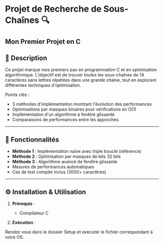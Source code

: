# Projet de Recherche de Sous-Chaînes 🔍

**Mon Premier Projet en C**  
---

## 📖 Description  
Ce projet marque mes premiers pas en programmation C et en optimisation algorithmique. L'objectif est de trouver toutes les sous-chaînes de 14 caractères sans lettres répétées dans une grande chaîne, tout en explorant différentes techniques d'optimisation.

Points clés :
- 3 méthodes d'implémentation montrant l'évolution des performances
- Optimisations par masques binaires pour vérifications en O(1)
- Implémentation d'un algorithme à fenêtre glissante
- Comparaisons de performances entre les approches

---

## 🚀 Fonctionnalités  
- **Méthode 1** : Implémentation naïve avec triple boucle (référence)
- **Méthode 2** : Optimisation par masques de bits 32 bits
- **Méthode 3** : Algorithme avancé de fenêtre glissante
- Mesures de performances automatiques
- Cas de test complet inclus (3000+ caractères)

---

## ⚙️ Installation & Utilisation  
1. **Prérequis** :  
   - Compilateur C

2. **Exécution** :  

Rendez vous dans le dossier Setup et executer le fichier correspondant à votre OS.